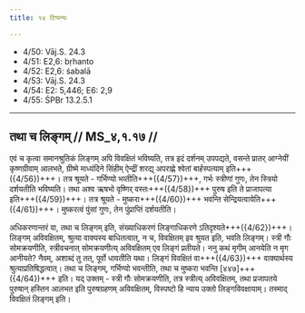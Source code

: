 ```yaml
---
title: १४ टिप्पन्यः

---
```

- 4/50: Vāj.S. 24.3
- 4/51: E2,6: bṛhanto
- 4/52: E2,6: śabalā
- 4/53: Vāj.S. 24.3
- 4/54: E2: 5,446; E6: 2,9
- 4/55: ŚPBr 13.2.5.1

____________________________________________


## तथा च लिङ्गम् // MS_४,१.१७ //

एवं च कृत्वा समानश्रुतिकं लिङ्गम् अपि विवक्षितं भविष्यति, तत्र इदं दर्शनम् उपपद्यते, वसन्ते प्रातर् आग्नेयीं कृष्णग्रीवाम् आलभते, ग्रीष्मे माध्यंदिने सिंहीम् ऐन्द्रीं शरद्य् अपराह्णे श्वेतां बार्हस्पत्याम् इति+++({4/56})+++। तत्र श्रूयते - गर्भिण्यो भव्तीति+++({4/57})+++, गर्भः स्त्रीणां गुणः, तेन स्त्रियो दर्शयतीति भविष्यति। तथा अश्व ऋषभो वृष्णिर् वस्तः+++({4/58})+++ पुरुष इति ते प्राजापत्या इति+++({4/59})+++। तत्र श्रूयते - मुष्करा+++({4/60})+++ भवन्ति सेन्द्रियत्वायेति+++({4/61})+++। मुष्करत्वं पुंसां गुणः, तेन पुंप्राप्तिं दर्शयतीति।

अधिकरणान्तरं वा, तथा च लिङ्गम् इति, संख्याधिकरणं लिङ्गाधिकरणे ऽतिदृश्यते+++({4/62})+++। लिङ्गम् अविवक्षितम्, श्रुत्या वाक्यस्य बाधितत्वात्, न च, विवक्षितम् इव श्रुयत इति, भवति लिङ्गम्। स्त्री गौः सोमक्रयणीति, स्त्रीवचनात् सोमक्रयणीत्य् अविवक्षितम् एव लिङ्गं प्रतीयते। ननु कथं मृगीम् आनयेति न मृग आनीयते? नैवम्, अशाब्दं तु तत्, पूर्वो धावतीति यथा।
लिङ्गं विवक्षितं वा+++({4/63})+++ वाक्यार्थस्य श्रुत्याप्रतिषिद्धत्वात्। तथा च लिङ्गम्, गर्भिण्यो भवन्तीति, तथा च मुष्करा भवन्ति [४४७]+++({4/64})+++ इति। यद् उक्तम् - स्त्री गौः सोमक्रयणीति, तत्र स्त्रीत्य् अविवक्षितम्, तथा प्रजापतये पुरुषान् हस्तिन आलभत इति पुरुषग्रहणम् अविवक्षितम्, विस्पष्टो हि न्याय उक्तो लिङ्गविवक्षायाम्। तस्माद् विवक्षितं लिङ्गम् इति।
